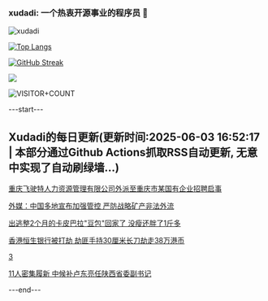 ### xudadi: 一个热衷开源事业的程序员 👋

![xudadi](https://github-readme-stats-git-masterorgs-github-readme-stats-team.vercel.app/api?username=xudadi)

[![Top Langs](https://github-readme-stats.vercel.app/api/top-langs/?username=xudadi)](https://github.com/anuraghazra/github-readme-stats)

[![GitHub Streak](https://streak-stats.demolab.com?user=xudadi&locale=zh_Hans)](https://git.io/streak-stats)

![](https://raw.githubusercontent.com/xudadi/xudadi/main/assets/github-contribution-grid-snake.svg)

![VISITOR+COUNT](https://komarev.com/ghpvc/?username=xudadi&label=VISITOR+COUNT)


---start---

## Xudadi的每日更新(更新时间:2025-06-03 16:52:17 | 本部分通过Github Actions抓取RSS自动更新, 无意中实现了自动刷绿墙...)

[重庆飞驶特人力资源管理有限公司外派至重庆市某国有企业招聘启事](https://www.gongkaoleida.com/article/2430202)

[外媒：中国多地宣布加强管控 严防战略矿产非法外流](https://m.163.com/news/article/K14NDKTQ0514BQ68.html)

[出逃整2个月的卡皮巴拉"豆包"回家了 没瘦还胖了1斤多](https://m.163.com/news/article/K14JGN0105345ARG.html)

[香港恒生银行被打劫 劫匪手持30厘米长刀劫走38万港币](https://m.163.com/news/article/K14M3GCO0512B07B.html)

[3](https://m.163.com/touch/news/sub/domestic)

[11人密集履新 中候补卢东亮任陕西省委副书记](https://m.163.com/news/article/K14K55A6055040N3.html)

---end---
